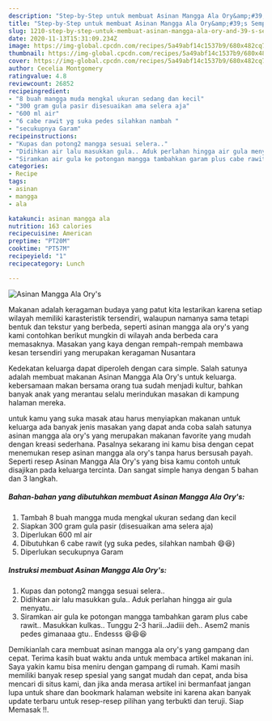 ```yaml
---
description: "Step-by-Step untuk membuat Asinan Mangga Ala Ory&amp;#39;s Sempurna"
title: "Step-by-Step untuk membuat Asinan Mangga Ala Ory&amp;#39;s Sempurna"
slug: 1210-step-by-step-untuk-membuat-asinan-mangga-ala-ory-and-39-s-sempurna
date: 2020-11-13T15:31:09.234Z
image: https://img-global.cpcdn.com/recipes/5a49abf14c1537b9/680x482cq70/asinan-mangga-ala-orys-foto-resep-utama.jpg
thumbnail: https://img-global.cpcdn.com/recipes/5a49abf14c1537b9/680x482cq70/asinan-mangga-ala-orys-foto-resep-utama.jpg
cover: https://img-global.cpcdn.com/recipes/5a49abf14c1537b9/680x482cq70/asinan-mangga-ala-orys-foto-resep-utama.jpg
author: Cecelia Montgomery
ratingvalue: 4.8
reviewcount: 26852
recipeingredient:
- "8 buah mangga muda mengkal ukuran sedang dan kecil"
- "300 gram gula pasir disesuaikan ama selera aja"
- "600 ml air"
- "6 cabe rawit yg suka pedes silahkan nambah "
- "secukupnya Garam"
recipeinstructions:
- "Kupas dan potong2 mangga sesuai selera.."
- "Didihkan air lalu masukkan gula.. Aduk perlahan hingga air gula menyatu.."
- "Siramkan air gula ke potongan mangga tambahkan garam plus cabe rawit.. Masukkan kulkas.. Tunggu 2-3 harii..Jadiii deh.. Asem2 manis pedes gimanaaa gtu.. Endesss 😆😆😆"
categories:
- Recipe
tags:
- asinan
- mangga
- ala

katakunci: asinan mangga ala 
nutrition: 163 calories
recipecuisine: American
preptime: "PT20M"
cooktime: "PT57M"
recipeyield: "1"
recipecategory: Lunch

---
```



![Asinan Mangga Ala Ory&#39;s](https://img-global.cpcdn.com/recipes/5a49abf14c1537b9/680x482cq70/asinan-mangga-ala-orys-foto-resep-utama.jpg)

Makanan adalah keragaman budaya yang patut kita lestarikan karena setiap wilayah memiliki karasteristik tersendiri, walaupun namanya sama tetapi bentuk dan tekstur yang berbeda, seperti asinan mangga ala ory&#39;s yang kami contohkan berikut mungkin di wilayah anda berbeda cara memasaknya. Masakan yang kaya dengan rempah-rempah membawa kesan tersendiri yang merupakan keragaman Nusantara



Kedekatan keluarga dapat diperoleh dengan cara simple. Salah satunya adalah membuat makanan Asinan Mangga Ala Ory&#39;s untuk keluarga. kebersamaan makan bersama orang tua sudah menjadi kultur, bahkan banyak anak yang merantau selalu merindukan masakan di kampung halaman mereka.

untuk kamu yang suka masak atau harus menyiapkan makanan untuk keluarga ada banyak jenis masakan yang dapat anda coba salah satunya asinan mangga ala ory&#39;s yang merupakan makanan favorite yang mudah dengan kreasi sederhana. Pasalnya sekarang ini kamu bisa dengan cepat menemukan resep asinan mangga ala ory&#39;s tanpa harus bersusah payah.
Seperti resep Asinan Mangga Ala Ory&#39;s yang bisa kamu contoh untuk disajikan pada keluarga tercinta. Dan sangat simple hanya dengan 5 bahan dan 3 langkah.


<!--inarticleads1-->

##### Bahan-bahan yang dibutuhkan membuat Asinan Mangga Ala Ory&#39;s:

1. Tambah 8 buah mangga muda mengkal ukuran sedang dan kecil
1. Siapkan 300 gram gula pasir (disesuaikan ama selera aja)
1. Diperlukan 600 ml air
1. Dibutuhkan 6 cabe rawit (yg suka pedes, silahkan nambah 😄😆)
1. Diperlukan secukupnya Garam




<!--inarticleads2-->

##### Instruksi membuat  Asinan Mangga Ala Ory&#39;s:

1. Kupas dan potong2 mangga sesuai selera..
1. Didihkan air lalu masukkan gula.. Aduk perlahan hingga air gula menyatu..
1. Siramkan air gula ke potongan mangga tambahkan garam plus cabe rawit.. Masukkan kulkas.. Tunggu 2-3 harii..Jadiii deh.. Asem2 manis pedes gimanaaa gtu.. Endesss 😆😆😆




Demikianlah cara membuat asinan mangga ala ory&#39;s yang gampang dan cepat. Terima kasih buat waktu anda untuk membaca artikel makanan ini. Saya yakin kamu bisa meniru dengan gampang di rumah. Kami masih memiliki banyak resep spesial yang sangat mudah dan cepat, anda bisa mencari di situs kami, dan jika anda merasa artikel ini bermanfaat jangan lupa untuk share dan bookmark halaman website ini karena akan banyak update terbaru untuk resep-resep pilihan yang terbukti dan teruji. Siap Memasak !!. 
